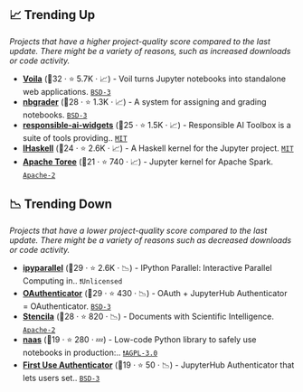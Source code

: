 ## 📈 Trending Up

_Projects that have a higher project-quality score compared to the last update. There might be a variety of reasons, such as increased downloads or code activity._

- <b><a href="https://github.com/voila-dashboards/voila">Voila</a></b> (🥈32 ·  ⭐ 5.7K · 📈) - Voil turns Jupyter notebooks into standalone web applications. <code><a href="http://bit.ly/3aKzpTv">BSD-3</a></code>
- <b><a href="https://github.com/jupyter/nbgrader">nbgrader</a></b> (🥇28 ·  ⭐ 1.3K · 📈) - A system for assigning and grading notebooks. <code><a href="http://bit.ly/3aKzpTv">BSD-3</a></code>
- <b><a href="https://github.com/microsoft/responsible-ai-toolbox">responsible-ai-widgets</a></b> (🥈25 ·  ⭐ 1.5K · 📈) - Responsible AI Toolbox is a suite of tools providing.. <code><a href="http://bit.ly/34MBwT8">MIT</a></code>
- <b><a href="https://github.com/IHaskell/IHaskell">IHaskell</a></b> (🥈24 ·  ⭐ 2.6K · 📈) - A Haskell kernel for the Jupyter project. <code><a href="http://bit.ly/34MBwT8">MIT</a></code>
- <b><a href="https://github.com/apache/incubator-toree">Apache Toree</a></b> (🥈21 ·  ⭐ 740 · 📈) - Jupyter kernel for Apache Spark. <code><a href="http://bit.ly/3nYMfla">Apache-2</a></code>

## 📉 Trending Down

_Projects that have a lower project-quality score compared to the last update. There might be a variety of reasons such as decreased downloads or code activity._

- <b><a href="https://github.com/ipython/ipyparallel">ipyparallel</a></b> (🥈29 ·  ⭐ 2.6K · 📉) - IPython Parallel: Interactive Parallel Computing in.. <code>❗Unlicensed</code>
- <b><a href="https://github.com/jupyterhub/oauthenticator">OAuthenticator</a></b> (🥇29 ·  ⭐ 430 · 📉) - OAuth + JupyterHub Authenticator = OAuthenticator. <code><a href="http://bit.ly/3aKzpTv">BSD-3</a></code>
- <b><a href="https://github.com/stencila/stencila">Stencila</a></b> (🥈28 ·  ⭐ 820 · 📉) - Documents with Scientific Intelligence. <code><a href="http://bit.ly/3nYMfla">Apache-2</a></code>
- <b><a href="https://github.com/jupyter-naas/naas">naas</a></b> (🥉19 ·  ⭐ 280 · 💤) - Low-code Python library to safely use notebooks in production:.. <code><a href="http://bit.ly/3pwmjO5">❗️AGPL-3.0</a></code>
- <b><a href="https://github.com/jupyterhub/firstuseauthenticator">First Use Authenticator</a></b> (🥈19 ·  ⭐ 50 · 📉) - JupyterHub Authenticator that lets users set.. <code><a href="http://bit.ly/3aKzpTv">BSD-3</a></code>

